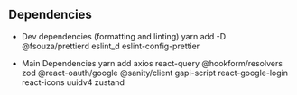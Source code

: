 ## Dependencies

- Dev dependencies (formatting and linting)
  yarn add -D @fsouza/prettierd eslint_d eslint-config-prettier

- Main Dependencies
  yarn add axios react-query @hookform/resolvers zod @react-oauth/google @sanity/client gapi-script react-google-login react-icons uuidv4 zustand
